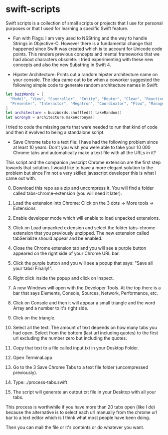 # swift-scripts

Swift scripts is a collection of small scripts or projects that I use for personal purposes or that I used for learning a specific Swift feature.

* Fun with Flags:  I am very used to NSString and the way to handle Strings in Objective-C. However there is a fundamental change that happened since Swift was created which is to account for Unicode code points. This renders  previous concepts and mental frameworks that we had about characters obsolete. I tried experimenting with these new concepts and also the new Substring in Swift 4.

* Hipster Architecture:  Prints out a random hipster architecture name on your console. The idea came out to be when a coworker suggested the following simple code to generate random architecture names in Swift:

```swift
let buzzWords = [
  "Model", "View", "Controller", "Entity", "Router", "Clean", "Reactive", 
  "Presenter", "Interactor", "Megatron", "Coordinator", "Flow", "Manager"
]
let architecture = buzzWords.shuffled().takeRandom()
let acronym = architecture.makeAcronym()
```

I tried to code the missing parts that were needed to run that kind of code and then it evolved to being a standalone script.

* Save Chrome tabs to a text file:  I have had the following problem since at least 10 years:  Don't you wish you were able to take your 10 000 Chrome tabs and automatically make a text file with all the URLs in it?

This script and the companion javscript Chrome extension are the first step towards that solution. I would like to have a more elegant solution to the problem but since I'm not a very skilled javascript developer this is what I came out with.

0. Download this repo as a zip and uncompress it. You will find a folder called tabs-chrome-extension (you will need it later).

1. Load the extension into Chrome: Click on the 3 dots -> More tools -> Extensions

2. Enable developer mode which will enable to load unpacked extensions.

3. Click on Load unpacked extension and select the folder tabs-chrome-extension that you previously unzipped. The new extension called tabSerialize should appear and be enabled.

4. Close the Chrome extension tab and you will see a purple button appeared on the right side of your Chrome URL bar.

5. Click the purple button and you will see a popup that says: "Save all your tabs! Finally!".

6. Right click inside the popup and click on Inspect.

7. A new Windows will open with the Developer Tools. At the top there is a bar that says Elements, Console, Sources, Network, Performance, etc.

8. Click on Console and then it will appear a small triangle and the word Array and a number to it's right side.

9. Click on the triangle.

10. Select all the text. The amount of text depends on how many tabs you had open. Select from the bottom (last url including quotes) to the first url excluding the number zero but including the quotes.

11. Copy that text to a file called input.txt in your Desktop Folder.

12. Open Terminal.app

13. Go to the 3 Save Chrome Tabs to a text file folder (uncompressed previously).

14. Type: ./process-tabs.swift

15. The script will generate an output.txt file in your Desktop with all your tabs.

This process is worthwhile if you have more than 20 tabs open (like I do) because the alternative is to select each url manually from the chrome url bar to a text editor which is I think what most people have been doing. 

Then you can mail the file or it's contents or do whatever you want.
